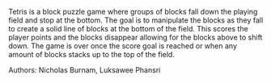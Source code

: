 Tetris is a block puzzle game where groups of blocks fall down the playing field and stop at the bottom. 
The goal is to manipulate the blocks as they fall to create a solid line of blocks at the bottom of the field. 
This scores the player points and the blocks disappear allowing for the blocks above to shift down. 
The game is over once the score goal is reached or when any amount of blocks stacks up to the top of the field. 

Authors: Nicholas Burnam, Luksawee Phansri
